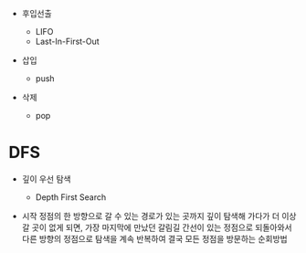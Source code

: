 - 후입선출
    - LIFO
    - Last-In-First-Out

- 삽입
    - push
- 삭제
    - pop

# DFS

- 깊이 우선 탐색
    - Depth First Search

- 시작 정점의 한 방향으로 갈 수 있는 경로가 있는 곳까지 깊이 탐색해 가다가 더 이상 갈 곳이 없게 되면, 가장 마지막에 만났던 갈림길 간선이 있는 정점으로 되돌아와서 다른 방향의 정점으로 탐색을 계속 반복하여 결국 모든 정점을 방문하는 순회방법